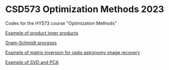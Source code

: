 # CSD573 Optimization Methods 2023
Codes for the HY573 course "Optimization Methods"

[Example of product inner products](https://github.com/gtsagkatakis/OptimizationMethods_2023/blob/main/csd573_ex2_inner_product.ipynb) 

[Gram–Schmidt processs](https://github.com/gtsagkatakis/OptimizationMethods_2023/blob/main/CSD573_ram_Schmidt.ipynb) 

[Example of matrix inversion for radio astronomy image recovery](https://github.com/gtsagkatakis/OptimizationMethods_2023/blob/main/CSD573_lecture_3_ex_2.ipynb) 

[Example of SVD and PCA](https://github.com/gtsagkatakis/OptimizationMethods_2023/blob/main/HY530_PCA_SVD_example_v3.ipynb) 


